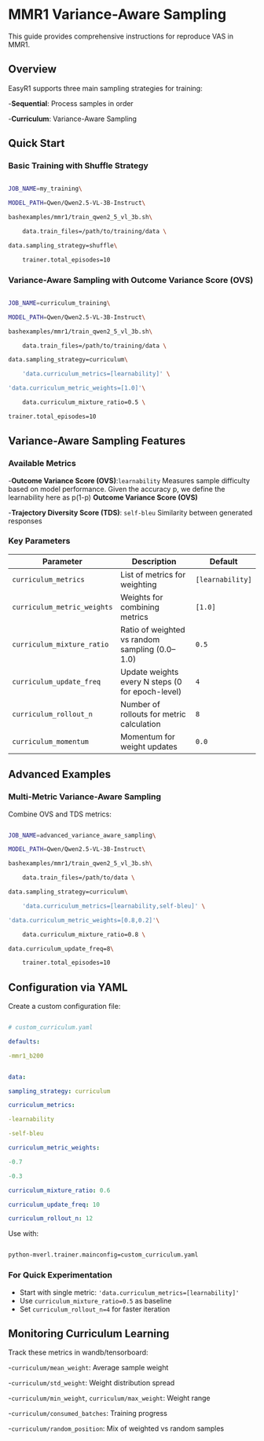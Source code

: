 # MMR1 Variance-Aware Sampling

This guide provides comprehensive instructions for reproduce VAS in MMR1.

## Overview

EasyR1 supports three main sampling strategies for training:

-**Sequential**: Process samples in order

-**Curriculum**: Variance-Aware Sampling

## Quick Start

### Basic Training with Shuffle Strategy

```bash

JOB_NAME=my_training\

MODEL_PATH=Qwen/Qwen2.5-VL-3B-Instruct\

bashexamples/mmr1/train_qwen2_5_vl_3b.sh\

    data.train_files=/path/to/training/data \

data.sampling_strategy=shuffle\

    trainer.total_episodes=10

```

### Variance-Aware Sampling with Outcome Variance Score (OVS)

```bash

JOB_NAME=curriculum_training\

MODEL_PATH=Qwen/Qwen2.5-VL-3B-Instruct\

bashexamples/mmr1/train_qwen2_5_vl_3b.sh\

    data.train_files=/path/to/training/data \

data.sampling_strategy=curriculum\

    'data.curriculum_metrics=[learnability]' \

'data.curriculum_metric_weights=[1.0]'\

    data.curriculum_mixture_ratio=0.5 \

trainer.total_episodes=10

```

## Variance-Aware Sampling Features

### Available Metrics

-**Outcome Variance Score (OVS)**:`learnability` Measures sample difficulty based on model performance. Given the accuracy p, we define the learnability here as p(1-p) **Outcome Variance Score (OVS)**

-**Trajectory Diversity Score (TDS)**: `self-bleu` Similarity between generated responses

### Key Parameters

| Parameter               | Description                                | Default  |
|--------------------------|--------------------------------------------|----------|
| `curriculum_metrics`     | List of metrics for weighting              | `[learnability]` |
| `curriculum_metric_weights` | Weights for combining metrics            | `[1.0]`  |
| `curriculum_mixture_ratio`  | Ratio of weighted vs random sampling (0.0–1.0) | `0.5`    |
| `curriculum_update_freq` | Update weights every N steps (0 for epoch-level) | `4`      |
| `curriculum_rollout_n`   | Number of rollouts for metric calculation | `8`      |
| `curriculum_momentum`    | Momentum for weight updates               | `0.0`    |


## Advanced Examples

### Multi-Metric Variance-Aware Sampling

Combine OVS and TDS metrics:

```bash

JOB_NAME=advanced_variance_aware_sampling\

MODEL_PATH=Qwen/Qwen2.5-VL-3B-Instruct\

bashexamples/mmr1/train_qwen2_5_vl_3b.sh\

    data.train_files=/path/to/data \

data.sampling_strategy=curriculum\

    'data.curriculum_metrics=[learnability,self-bleu]' \

'data.curriculum_metric_weights=[0.8,0.2]'\

    data.curriculum_mixture_ratio=0.8 \

data.curriculum_update_freq=8\

    trainer.total_episodes=10

```

## Configuration via YAML

Create a custom configuration file:

```yaml

# custom_curriculum.yaml

defaults:

-mmr1_b200


data:

sampling_strategy: curriculum

curriculum_metrics:

-learnability

-self-bleu

curriculum_metric_weights:

-0.7

-0.3

curriculum_mixture_ratio: 0.6

curriculum_update_freq: 10

curriculum_rollout_n: 12

```

Use with:

```bash

python-mverl.trainer.mainconfig=custom_curriculum.yaml

```


### For Quick Experimentation

- Start with single metric: `'data.curriculum_metrics=[learnability]'`
- Use `curriculum_mixture_ratio=0.5` as baseline
- Set `curriculum_rollout_n=4` for faster iteration


## Monitoring Curriculum Learning

Track these metrics in wandb/tensorboard:

-`curriculum/mean_weight`: Average sample weight

-`curriculum/std_weight`: Weight distribution spread

-`curriculum/min_weight`, `curriculum/max_weight`: Weight range

-`curriculum/consumed_batches`: Training progress

-`curriculum/random_position`: Mix of weighted vs random samples
